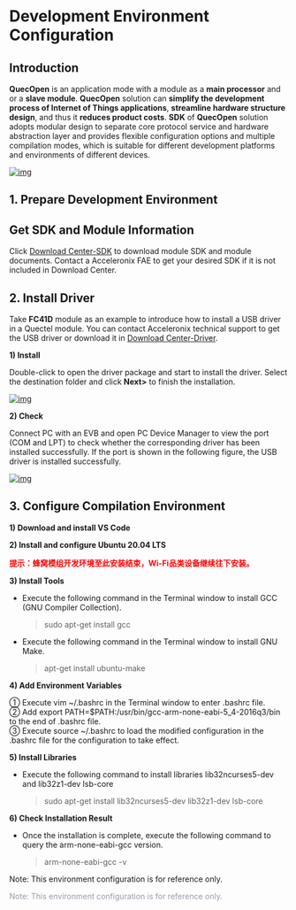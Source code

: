 # Development Environment Configuration

## __Introduction__

__QuecOpen__ is an application mode with a module as a __main processor__ and or a __slave module__. __QuecOpen__ solution can __simplify the development process of Internet of Things applications__, __streamline hardware structure design__, and thus it __reduces product costs__. __SDK__ of __QuecOpen__ solution adopts modular design to separate core protocol service and hardware abstraction layer and provides flexible configuration options and multiple compilation modes, which is suitable for different development platforms and environments of different devices.


<a data-fancybox title="img" href="/en/deviceDevelop/develop/speediness/resource/QuecOpen/Speediness-QuecOpen-01.png">![img](/en/deviceDevelop/develop/speediness/resource/QuecOpen/Speediness-QuecOpen-01.png)</a>



## __1. Prepare Development Environment__

## Get SDK and Module Information


Click <a href="https://core.acceleronix.io/download?menuCode=MODULE_DEVL&resourceType=M" target="_blank">Download Center-SDK</a> to download module SDK and module documents. Contact a Acceleronix FAE to get your desired SDK if it is not included in Download Center.

## __2. Install Driver__

Take __FC41D__ module as an example to introduce how to install a USB driver in a Quectel module. You can contact Acceleronix technical support to get the USB driver or download it in <a href="https://core.acceleronix.io/download?menuCode=MODULE_DEVL&resourceType=M" target="_blank">Download Center-Driver</a>.

__1) Install__

Double-click to open the driver package and start to install the driver. Select the destination folder and click __Next>__ to finish the installation.

<a data-fancybox title="img" href="/en/deviceDevelop/develop/speediness/resource/QuecOpen/Speediness-QuecOpen-02.png">![img](/en/deviceDevelop/develop/speediness/resource/QuecOpen/Speediness-QuecOpen-02.png)</a>

__2) Check__

Connect PC with an EVB and open PC Device Manager to view the port (COM and LPT) to check whether the corresponding driver has been installed successfully. If the port is shown in the following figure, the USB driver is installed successfully. 

<a data-fancybox title="img" href="/en/deviceDevelop/develop/speediness/resource/QuecOpen/Speediness-QuecOpen-03.png">![img](/en/deviceDevelop/develop/speediness/resource/QuecOpen/Speediness-QuecOpen-03.png)</a>

## __3. Configure Compilation Environment__

__1) Download and install VS Code__

__2) Install and configure Ubuntu 20.04 LTS__

__<span style="color:red" >提示：蜂窝模组开发环境至此安装结束，Wi-Fi品类设备继续往下安装。</span>__

__3) Install Tools__

* Execute the following command in the Terminal window to install GCC (GNU Compiler Collection).
    > sudo apt-get install gcc

* Execute the following command in the Terminal window to install GNU Make.
    > apt-get install ubuntu-make

__4) Add Environment Variables__

① Execute vim ~/.bashrc in the Terminal window to enter .bashrc file.<br>
② Add export PATH=$PATH:/usr/bin/gcc-arm-none-eabi-5_4-2016q3/bin to the end of .bashrc file.<br>
③ Execute source ~/.bashrc to load the modified configuration in the .bashrc file for the configuration to take effect.

__5) Install Libraries__

* Execute the following command to install libraries lib32ncurses5-dev and lib32z1-dev lsb-core
    > sudo apt-get install lib32ncurses5-dev lib32z1-dev lsb-core

__6) Check Installation Result__

* Once the installation is complete, execute the following command to query the arm-none-eabi-gcc version.
    > arm-none-eabi-gcc -v

Note: This environment configuration is for reference only.

<span style="color:#999AAA">Note: This environment configuration is for reference only.</span>

  
